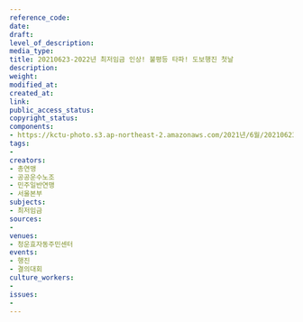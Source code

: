 ```yaml
---
reference_code: 
date: 
draft: 
level_of_description: 
media_type: 
title: 20210623-2022년 최저임금 인상! 불평등 타파! 도보행진 첫날
description: 
weight: 
modified_at: 
created_at: 
link: 
public_access_status: 
copyright_status: 
components:
- https://kctu-photo.s3.ap-northeast-2.amazonaws.com/2021년/6월/20210623-2022년+최저임금+인상!+불평등+타파!+도보행진+첫날/_5D40596.jpg
tags:
- 
creators:
- 총연맹
- 공공운수노조
- 민주일반연맹
- 서울본부
subjects:
- 최저임금
sources:
- 
venues:
- 청운효자동주민센터
events:
- 행진
- 결의대회
culture_workers:
- 
issues:
- 
---
```

